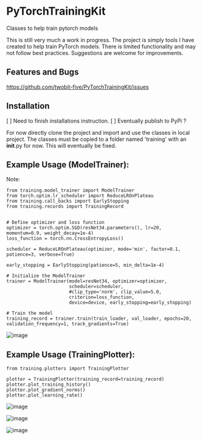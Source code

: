 # PyTorchTrainingKit
Classes to help train pytorch models

This is still very much a work in progress.  The project is simply tools I have created to help train PyTorch models. There is limited functionality and may not follow best practices. Suggestions are welcome for improvements.

## Features and Bugs
https://github.com/twobit-five/PyTorchTrainingKit/issues

## Installation
[ ] Need to finish installations instruction.
[ ] Eventually publish to PyPi ?

For now directly clone the project and import and use the classes in local project. The classes must be copied to a folder named 'training' with an __init__.py for now.  This will eventually be fixed.


## Example Usage (ModelTrainer):
Note:
```
from training.model_trainer import ModelTrainer
from torch.optim.lr_scheduler import ReduceLROnPlateau
from training.call_backs import EarlyStopping
from training.records import TrainingRecord


# Define optimizer and loss function
optimizer = torch.optim.SGD(resNet34.parameters(), lr=20, momentum=0.9, weight_decay=1e-4)
loss_function = torch.nn.CrossEntropyLoss()

scheduler = ReduceLROnPlateau(optimizer, mode='min', factor=0.1, patience=3, verbose=True)

early_stopping = EarlyStopping(patience=5, min_delta=1e-4)

# Initialize the ModelTrainer
trainer = ModelTrainer(model=resNet34, optimizer=optimizer, 
                       scheduler=scheduler, 
                       #clip_type='norm', clip_value=5.0,
                       criterion=loss_function, 
                       device=device, early_stopping=early_stopping)

# Train the model
training_record = trainer.train(train_loader, val_loader, epochs=20, validation_frequency=1, track_gradients=True)
```

![image](https://github.com/twobit-five/PyTorchTrainingKit/assets/69398054/a94f4455-28ee-42d5-b0a7-17fb0f7482ff)


## Example Usage (TrainingPlotter):

```
from training.plotters import TrainingPlotter

plotter = TrainingPlotter(training_record=training_record)
plotter.plot_training_history()
plotter.plot_gradient_norms()
plotter.plot_learning_rate()
```
![image](https://github.com/twobit-five/PyTorchTrainingKit/assets/69398054/e0e594cc-63d1-48c4-9cde-dbd37d838f5e)

![image](https://github.com/twobit-five/PyTorchTrainingKit/assets/69398054/24a28ab3-2222-45e8-ae4d-b0b55e30f6eb)

![image](https://github.com/twobit-five/PyTorchTrainingKit/assets/69398054/1391ce67-7d9c-40d5-a480-a062969728ba)





